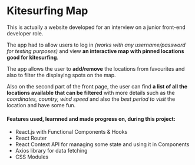 # Kitesurfing Map

This is actually a website developed for an interview on a junior front-end developer role.

The app had to allow users to log in _(works with any username/password for testing purposes)_ and view **an interactive map with pinned locations good for kitesurfing**.

The app allows the user to **add/remove** the locations from favourites and also to filter the displaying spots on the map.

Also on the second part of the front page, the user can find **a list of all the locations available that can be filtered** with more details such as the _coordinates, country, wind speed_ and also the _best period to visit_ the location and have some fun.

#### Features used, learnned and made progress on, during this project:

- React.js with Functional Components & Hooks
- React Router
- React Context API for managing some state and using it in Components
- Axios library for data fetching
- CSS Modules
